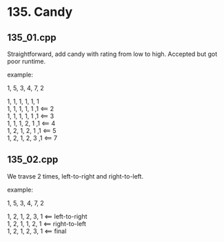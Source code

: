 # 135. Candy

## 135_01.cpp
Straightforward, add candy with rating from low to high. Accepted but got poor runtime.

example:

1, 5, 3, 4, 7, 2

1, 1, 1, 1, 1, 1  
1, 1, 1, 1, 1 ,1 <== 2  
1, 1, 1, 1, 1 ,1 <== 3  
1, 1, 1, 2, 1 ,1 <== 4  
1, 2, 1, 2, 1 ,1 <== 5  
1, 2, 1, 2, 3 ,1 <== 7  


## 135_02.cpp

We travse 2 times, left-to-right and right-to-left.

example:

1, 5, 3, 4, 7, 2

1, 2, 1, 2, 3, 1 <== left-to-right  
1, 2, 1, 1, 2, 1 <== right-to-left  
1, 2, 1, 2, 3, 1 <== final
